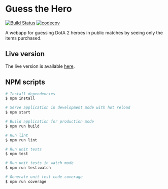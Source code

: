 # Guess the Hero

[![Build Status](https://travis-ci.com/dricholm/guess-the-hero.svg?branch=master)](https://travis-ci.com/dricholm/guess-the-hero)
[![codecov](https://codecov.io/gh/dricholm/guess-the-hero/branch/master/graph/badge.svg)](https://codecov.io/gh/dricholm/guess-the-hero)

A webapp for guessing DotA 2 heroes in public matches by seeing only the items purchased.

## Live version

The live version is available [here](https://dricholm.github.io/guess-the-hero/).

## NPM scripts

```sh
# Install dependencies
$ npm install

# Serve application in development mode with hot reload
$ npm start

# Build application for production mode
$ npm run build

# Run lint
$ npm run lint

# Run unit tests
$ npm test

# Run unit tests in watch mode
$ npm run test:watch

# Generate unit test code coverage
$ npm run coverage
```
